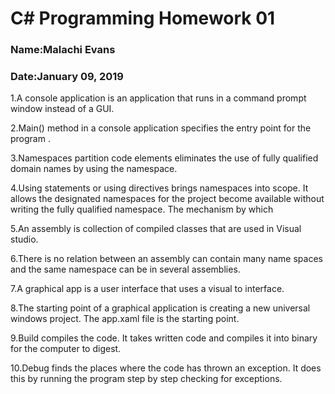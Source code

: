 # C# Programming Homework 01
### Name:Malachi Evans
### Date:January 09, 2019

1.A console application is an application that runs in a command prompt window instead of a GUI.

2.Main() method in a console application specifies the entry point for the program .

3.Namespaces partition code elements eliminates the use of fully qualified domain names by using the namespace. 

4.Using statements or using directives brings namespaces into scope. It allows the designated namespaces for the project become available without writing the fully qualified namespace. The mechanism by which 

5.An assembly is collection of compiled classes that are used in Visual studio. 

6.There is no relation between an assembly can contain many name spaces and the same namespace can be in several assemblies.

7.A graphical app is a user interface that uses a visual to interface.

8.The starting point of a graphical application is creating a new universal windows project. The app.xaml file is the starting point. 

9.Build compiles the code. It takes written code and compiles it into binary for the computer to digest. 

10.Debug finds the places where the code has thrown an exception. It does this by running the program step by step checking for exceptions.  
